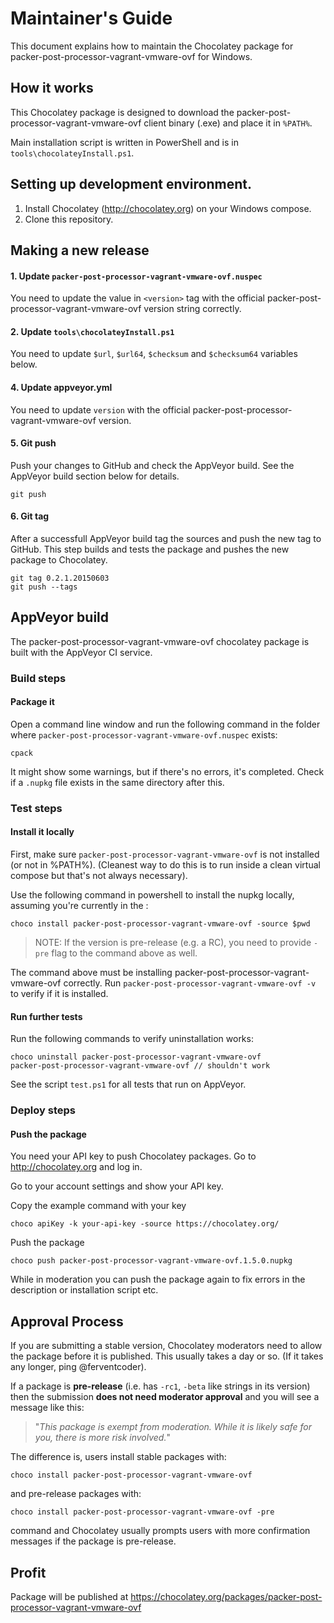# Maintainer's Guide

This document explains how to maintain the Chocolatey package
for packer-post-processor-vagrant-vmware-ovf for Windows.

## How it works

This Chocolatey package is designed to download the packer-post-processor-vagrant-vmware-ovf
client binary (.exe) and place it in `%PATH%`.

Main installation script is written in PowerShell and is in
`tools\chocolateyInstall.ps1`.

## Setting up development environment.

1. Install Chocolatey (http://chocolatey.org) on your
   Windows compose.
3. Clone this repository.

## Making a new release

#### 1. Update `packer-post-processor-vagrant-vmware-ovf.nuspec`

You need to update the value in `<version>` tag with
the official packer-post-processor-vagrant-vmware-ovf version string correctly.

#### 2. Update `tools\chocolateyInstall.ps1`

You need to update `$url`, `$url64`, `$checksum` and `$checksum64`
variables below.

#### 4. Update appveyor.yml

You need to update `version` with the official packer-post-processor-vagrant-vmware-ovf version.

#### 5. Git push

Push your changes to GitHub and check the AppVeyor build. See the AppVeyor build section below for details.

    git push

#### 6. Git tag

After a successfull AppVeyor build tag the sources and push the new tag to GitHub. This step builds and tests the package and pushes the new package to Chocolatey.

    git tag 0.2.1.20150603
    git push --tags

## AppVeyor build

The packer-post-processor-vagrant-vmware-ovf chocolatey package is built with the AppVeyor CI service.

### Build steps

#### Package it

Open a command line window and run the following command in the folder
where `packer-post-processor-vagrant-vmware-ovf.nuspec` exists:

    cpack

It might show some warnings, but if there's no errors, it's completed.
Check if a `.nupkg` file exists in the same directory after this.

### Test steps

#### Install it locally

First, make sure `packer-post-processor-vagrant-vmware-ovf` is not installed (or not in %PATH%). (Cleanest
way to do this is to run inside a clean virtual compose but that's not
always necessary).

Use the following command in powershell to install the nupkg locally, assuming
you're currently in the :

    choco install packer-post-processor-vagrant-vmware-ovf -source $pwd

> NOTE: If the version is pre-release (e.g. a RC), you need to provide
> `-pre` flag to the command above as well.

The command above must be installing packer-post-processor-vagrant-vmware-ovf correctly. Run `packer-post-processor-vagrant-vmware-ovf -v`
to verify if it is installed.

#### Run further tests

Run the following commands to verify uninstallation works:

    choco uninstall packer-post-processor-vagrant-vmware-ovf
    packer-post-processor-vagrant-vmware-ovf // shouldn't work

See the script `test.ps1` for all tests that run on AppVeyor.

### Deploy steps

#### Push the package

You need your API key to push Chocolatey packages.
Go to http://chocolatey.org and log in.

Go to your account settings and show your API key.

Copy the example command with your key

    choco apiKey -k your-api-key -source https://chocolatey.org/

Push the package

    choco push packer-post-processor-vagrant-vmware-ovf.1.5.0.nupkg

While in moderation you can push the package again to fix errors in the description or installation script etc.

## Approval Process

If you are submitting a stable version, Chocolatey moderators need to
allow the package before it is published. This usually takes a day or
so. (If it takes any longer, ping @ferventcoder).

If a package is **pre-release** (i.e. has `-rc1`, `-beta` like strings
in its version) then the submission **does not need moderator approval**
and you will see a message like this:

> "*This package is exempt from moderation. While it is likely safe for you,
> there is more risk involved.*"

The difference is, users install stable packages with:

    choco install packer-post-processor-vagrant-vmware-ovf

and pre-release packages with:

    choco install packer-post-processor-vagrant-vmware-ovf -pre

command and Chocolatey usually prompts users with more confirmation
messages if the package is pre-release.

## Profit

Package will be published at https://chocolatey.org/packages/packer-post-processor-vagrant-vmware-ovf
